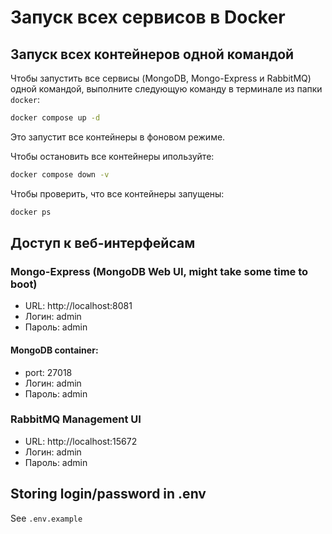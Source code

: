# Запуск всех сервисов в Docker

## Запуск всех контейнеров одной командой

Чтобы запустить все сервисы (MongoDB, Mongo-Express и RabbitMQ) одной командой, выполните следующую команду в терминале из папки `docker`:

```bash
docker compose up -d
```

Это запустит все контейнеры в фоновом режиме.

Чтобы остановить все контейнеры ипользуйте:

```bash
docker compose down -v
```


Чтобы проверить, что все контейнеры запущены:

```bash
docker ps
```

## Доступ к веб-интерфейсам

### Mongo-Express (MongoDB Web UI, might take some time to boot)
- URL: http://localhost:8081
- Логин: admin
- Пароль: admin

#### MongoDB container:
- port: 27018
- Логин: admin
- Пароль: admin

### RabbitMQ Management UI
- URL: http://localhost:15672
- Логин: admin
- Пароль: admin

## Storing login/password in .env

See ```.env.example ```



